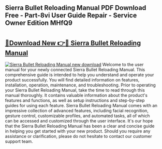 ## Sierra Bullet Reloading Manual PDF Download Free - Part-8vi User Guide Repair - Service Owner Edition MHfQ9

# <h2><a href="http://bc71562.oget.top/?id=Sierra+Bullet+Reloading+Manual">🔗Download New 👉🔴 Sierra Bullet Reloading Manual</a></h2>

[![Sierra Bullet Reloading Manual new download](https://i.imgur.com/5g1atiW.png)](http://bc71562.oget.top/?id=Sierra+Bullet+Reloading+Manual)
Welcome to the user manual for your newly connected Sierra Bullet Reloading Manual. This comprehensive guide is intended to help you understand and operate your product successfully. You will find detailed information on features, installation, operation, maintenance, and troubleshooting. Prior to operating your Sierra Bullet Reloading Manual, take the time to read through this manual thoroughly. It contains valuable information about the product's features and functions, as well as setup instructions and step-by-step guides for using each feature. Sierra Bullet Reloading Manual comes with an impressive collection of advanced features, including facial recognition, gesture control, customizable profiles, and automated tasks, all of which can be accessed and customized through the user interface. It's our hope that the Sierra Bullet Reloading Manual has been a clear and concise guide in helping you get started with your new product. Should you require any assistance or clarification, please do not hesitate to contact our customer support team.
